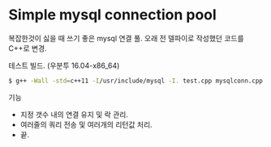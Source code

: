 # Simple mysql connection pool

복잡한것이 싫을 때 쓰기 좋은 mysql 연결 풀. 
오래 전 델파이로 작성했던 코드를 C++로 변경. 


테스트 빌드. (우분투 16.04-x86_64) 
```bash
$ g++ -Wall -std=c++11 -I/usr/include/mysql -I. test.cpp mysqlconn.cpp -L/usr/lib/x86_64-linux-gnu -lmysqlclient -lz
```

기능
* 지정 갯수 내의 연결 유지 및 락 관리. 
* 여러줄의 쿼리 전송 및 여러개의 리턴값 처리. 
* 끝.
